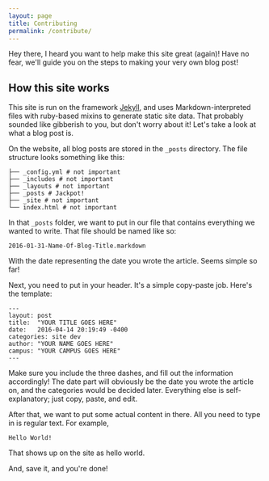 ```yaml
---
layout: page
title: Contributing
permalink: /contribute/
---
```


Hey there, I heard you want to help make this site great (again)! Have no fear, we'll guide you on the steps to making your very own blog post!

## How this site works

This site is run on the framework [Jekyll](https://jekyllrb.com/), and uses Markdown-interpreted files with ruby-based mixins to generate static site data. That probably sounded like gibberish to you, but don't worry about it! Let's take a look at what a blog post is.

On the website, all blog posts are stored in the `_posts` directory. The file structure looks something like this:

```
├── _config.yml # not important
├── _includes # not important
├── _layouts # not important
├── _posts # Jackpot!
├── _site # not important
└── index.html # not important
```

In that `_posts` folder, we want to put in our file that contains everything we wanted to write. That file should be named like so:

`2016-01-31-Name-Of-Blog-Title.markdown`

With the date representing the date you wrote the article. Seems simple so far!

Next, you need to put in your header. It's a simple copy-paste job. Here's the template:

```
---
layout: post
title:  "YOUR TITLE GOES HERE"
date:   2016-04-14 20:19:49 -0400
categories: site dev
author: "YOUR NAME GOES HERE"
campus: "YOUR CAMPUS GOES HERE"
---
```

Make sure you include the three dashes, and fill out the information accordingly! The date part will obviously be the date you wrote the article on, and the categories would be decided later. Everything else is self-explanatory; just copy, paste, and edit.

After that, we want to put some actual content in there. All you need to type in is regular text. For example,

```
Hello World!

```

That shows up on the site as hello world.

And, save it, and you're done!
